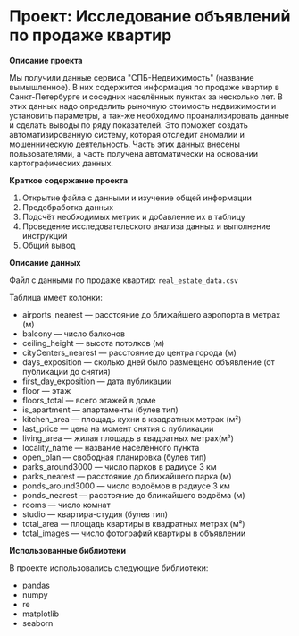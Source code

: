 # Проект: Исследование объявлений по продаже квартир

**Описание проекта**

Мы получили данные сервиса "СПБ-Недвижимость" (название вымышленное). В них содержится информация по продаже квартир в Санкт-Петербурге и соседних населённых пунктах за несколько лет. В этих данных надо определить рыночную стоимость недвижимости и установить параметры, а так-же необходимо проанализировать данные и сделать выводы по ряду показателей. Это поможет создать автоматизированную систему, которая отследит аномалии и мошенническую деятельность. Часть этих данных внесены пользователями, а часть получена автоматически на основании картографических данных. 

**Краткое содержание проекта**

1. Открытие файла с данными и изучение общей информации
2. Предобработка данных
3. Подсчёт необходимых метрик и добавление их в таблицу
4. Проведение исследовательского анализа данных и выполнение инструкций
5. Общий вывод

**Описание данных**

Файл с данными по продаже квартир: `real_estate_data.csv`

Таблица имеет колонки:
- airports_nearest — расстояние до ближайшего аэропорта в метрах (м)
- balcony — число балконов
- ceiling_height — высота потолков (м)
- cityCenters_nearest — расстояние до центра города (м)
- days_exposition — сколько дней было размещено объявление (от публикации до снятия)
- first_day_exposition — дата публикации
- floor — этаж
- floors_total — всего этажей в доме
- is_apartment — апартаменты (булев тип)
- kitchen_area — площадь кухни в квадратных метрах (м²)
- last_price — цена на момент снятия с публикации
- living_area — жилая площадь в квадратных метрах(м²)
- locality_name — название населённого пункта
- open_plan — свободная планировка (булев тип)
- parks_around3000 — число парков в радиусе 3 км
- parks_nearest — расстояние до ближайшего парка (м)
- ponds_around3000 — число водоёмов в радиусе 3 км
- ponds_nearest — расстояние до ближайшего водоёма (м)
- rooms — число комнат
- studio — квартира-студия (булев тип)
- total_area — площадь квартиры в квадратных метрах (м²)
- total_images — число фотографий квартиры в объявлении


**Использованные библиотеки**

В проекте использовались следующие библиотеки:
- pandas
- numpy
- re
- matplotlib
- seaborn
